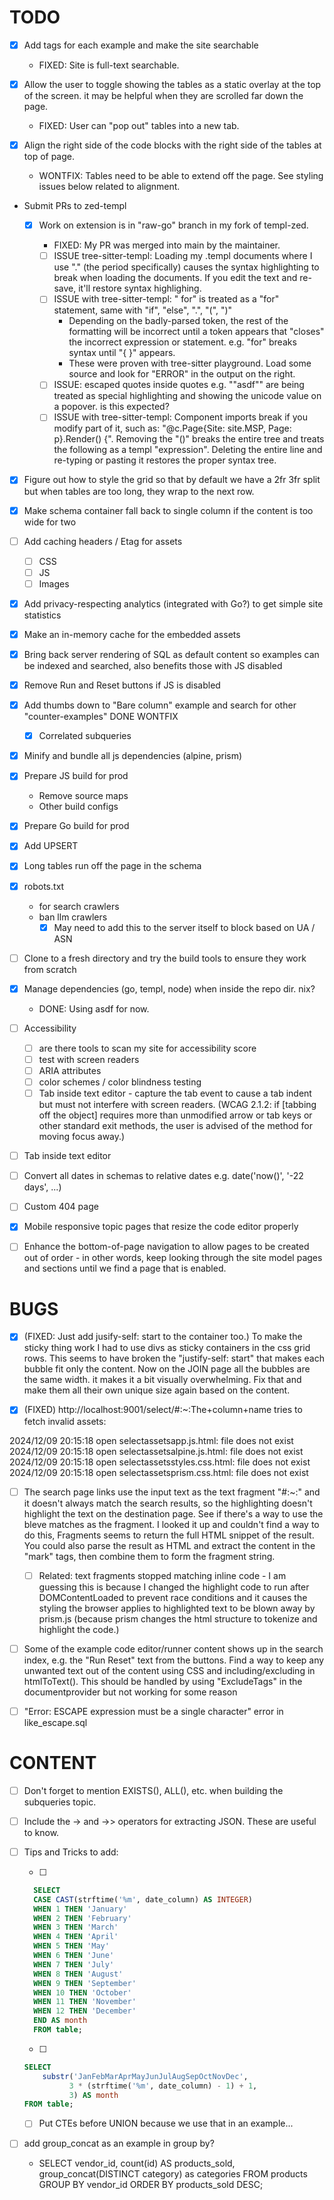 # TODO

- [x] Add tags for each example and make the site searchable

  - FIXED: Site is full-text searchable.

- [x] Allow the user to toggle showing the tables as a static overlay at the top of the screen. it may be helpful when they are scrolled far down the page.

  - FIXED: User can "pop out" tables into a new tab.

- [x] Align the right side of the code blocks with the right side of the tables at top of page.

  - WONTFIX: Tables need to be able to extend off the page. See styling issues below related to alignment.

- Submit PRs to zed-templ

  - [x] Work on extension is in "raw-go" branch in my fork of templ-zed.

    - FIXED: My PR was merged into main by the maintainer.

    - [ ] ISSUE tree-sitter-templ: Loading my .templ documents where I use "</span>." (the period specifically) causes the syntax highlighting to break when loading the documents. If you edit the text and re-save, it'll restore syntax highlighing.
    - [ ] ISSUE with tree-sitter-templ: "</span> for" is treated as a "for" statement, same with "if", "else", ".", "(", ")"
      - Depending on the badly-parsed token, the rest of the formatting will be incorrect until a token appears that "closes" the incorrect expression or statement. e.g. "for" breaks syntax until "{ }" appears.
      - These were proven with tree-sitter playground. Load some source and look for "ERROR" in the output on the right.
    - [ ] ISSUE: escaped quotes inside quotes e.g. "\"asdf\"" are being treated as special highlighting and showing the unicode value on a popover. is this expected?
    - [ ] ISSUE with tree-sitter-templ: Component imports break if you modify part of it, such as: "@c.Page{Site: site.MSP, Page: p}.Render() {". Removing the "()" breaks the entire tree and treats the following as a templ "expression". Deleting the entire line and re-typing or pasting it restores the proper syntax tree.

- [x] Figure out how to style the grid so that by default we have a 2fr 3fr split but when tables are too long, they wrap to the next row.

- [x] Make schema container fall back to single column if the content is too wide for two

- [ ] Add caching headers / Etag for assets

  - [ ] CSS
  - [ ] JS
  - [ ] Images

- [x] Add privacy-respecting analytics (integrated with Go?) to get simple site statistics

- [x] Make an in-memory cache for the embedded assets

- [x] Bring back server rendering of SQL as default content so examples can be indexed and searched, also benefits those with JS disabled

- [x] Remove Run and Reset buttons if JS is disabled

- [x] Add thumbs down to "Bare column" example and search for other "counter-examples" DONE WONTFIX

  - [x] Correlated subqueries

- [x] Minify and bundle all js dependencies (alpine, prism)

- [x] Prepare JS build for prod
  - Remove source maps
  - Other build configs
- [x] Prepare Go build for prod

- [x] Add UPSERT

- [x] Long tables run off the page in the schema

- [x] robots.txt

  - for search crawlers
  - ban llm crawlers
    - [x] May need to add this to the server itself to block based on UA / ASN

- [ ] Clone to a fresh directory and try the build tools to ensure they work from scratch

- [x] Manage dependencies (go, templ, node) when inside the repo dir. nix?

  - DONE: Using asdf for now.

- [ ] Accessibility

  - [ ] are there tools to scan my site for accessibility score
  - [ ] test with screen readers
  - [ ] ARIA attributes
  - [ ] color schemes / color blindness testing
  - [ ] Tab inside text editor - capture the tab event to cause a tab indent but must not interfere with screen readers. (WCAG 2.1.2: if [tabbing off the object] requires more than unmodified arrow or tab keys or other standard exit methods, the user is advised of the method for moving focus away.)

- [ ] Tab inside text editor

- [ ] Convert all dates in schemas to relative dates e.g. date('now()', '-22 days', ...)

- [ ] Custom 404 page

- [x] Mobile responsive topic pages that resize the code editor properly

- [ ] Enhance the bottom-of-page navigation to allow pages to be created out of order - in other words, keep looking through the site model pages and sections until we find a page that is enabled.

# BUGS

- [x] (FIXED: Just add jusify-self: start to the container too.) To make the sticky thing work I had to use divs as sticky containers in the css grid rows. This seems to have broken the "justify-self: start" that makes each bubble fit only the content. Now on the JOIN page all the bubbles are the same width. it makes it a bit visually overwhelming. Fix that and make them all their own unique size again based on the content.

- [x] (FIXED) http://localhost:9001/select/#:~:The+column+name tries to fetch invalid assets:

2024/12/09 20:15:18 open selectassetsapp.js.html: file does not exist
2024/12/09 20:15:18 open selectassetsalpine.js.html: file does not exist
2024/12/09 20:15:18 open selectassetsstyles.css.html: file does not exist
2024/12/09 20:15:18 open selectassetsprism.css.html: file does not exist

- [ ] The search page links use the input text as the text fragment "#:~:" and it doesn't always match the search results, so the highlighting doesn't highlight the text on the destination page. See if there's a way to use the bleve matches as the fragment. I looked it up and couldn't find a way to do this, Fragments seems to return the full HTML snippet of the result. You could also parse the result as HTML and extract the content in the "mark" tags, then combine them to form the fragment string.

  - [ ] Related: text fragments stopped matching inline code - I am guessing this is because I changed the highlight code to run after DOMContentLoaded to prevent race conditions and it causes the styling the browser applies to highlighted text to be blown away by prism.js (because prism changes the html structure to tokenize and highlight the code.)

- [ ] Some of the example code editor/runner content shows up in the search index, e.g. the "Run Reset" text from the buttons. Find a way to keep any unwanted text out of the content using CSS and including/excluding in htmlToText(). This should be handled by using "ExcludeTags" in the documentprovider but not working for some reason

- [ ] "Error: ESCAPE expression must be a single character" error in like_escape.sql

# CONTENT

- [ ] Don't forget to mention EXISTS(), ALL(), etc. when building the subqueries topic.

- [ ] Include the -> and ->> operators for extracting JSON. These are useful to know.

- [ ] Tips and Tricks to add:

  - [ ]

  ```sql
    SELECT
    CASE CAST(strftime('%m', date_column) AS INTEGER)
    WHEN 1 THEN 'January'
    WHEN 2 THEN 'February'
    WHEN 3 THEN 'March'
    WHEN 4 THEN 'April'
    WHEN 5 THEN 'May'
    WHEN 6 THEN 'June'
    WHEN 7 THEN 'July'
    WHEN 8 THEN 'August'
    WHEN 9 THEN 'September'
    WHEN 10 THEN 'October'
    WHEN 11 THEN 'November'
    WHEN 12 THEN 'December'
    END AS month
    FROM table;
  ```

  - [ ]

  ```sql
  SELECT
      substr('JanFebMarAprMayJunJulAugSepOctNovDec',
            3 * (strftime('%m', date_column) - 1) + 1,
            3) AS month
  FROM table;
  ```

  - [ ] Put CTEs before UNION because we use that in an example...

- [ ] add group_concat as an example in group by?
  - SELECT vendor_id, count(id) AS products_sold, group_concat(DISTINCT category) as categories
    FROM products
    GROUP BY vendor_id
    ORDER BY products_sold DESC;
